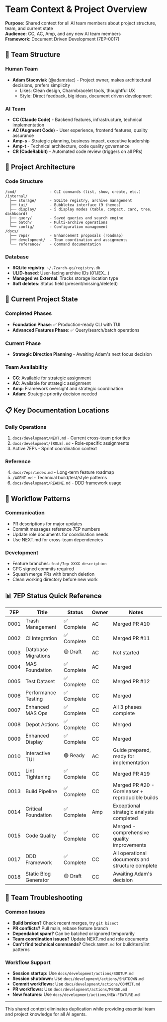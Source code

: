 # Team Context & Project Overview

**Purpose**: Shared context for all AI team members about project structure, team, and current state  
**Audience**: CC, AC, Amp, and any new AI team members  
**Framework**: Document Driven Development (7EP-0017)

## 👥 Team Structure

### Human Team
- **Adam Stacoviak** (@adamstac) - Project owner, makes architectural decisions, prefers simplicity
  - Likes: Clean design, Charmbracelet tools, thoughtful UX
  - Style: Direct feedback, big ideas, document driven development

### AI Team
- **CC (Claude Code)** - Backend features, infrastructure, technical implementation
- **AC (Augment Code)** - User experience, frontend features, quality assurance  
- **Amp-s** - Strategic planning, business impact, executive leadership
- **Amp-t** - Technical architecture, code quality governance
- **CR (CodeRabbit)** - Automated code review (triggers on all PRs)

## 📍 Project Architecture

### Code Structure
```
/cmd/               - CLI commands (list, show, create, etc.)
/internal/
  ├── storage/      - SQLite registry, archive management
  ├── tui/          - Bubbletea interface (9 themes)
  ├── display/      - 5 display modes (table, compact, card, tree, dashboard)
  ├── query/        - Saved queries and search engine
  ├── batch/        - Multi-archive operations
  └── config/       - Configuration management
/docs/
  ├── 7eps/         - Enhancement proposals (roadmap)
  ├── development/  - Team coordination and assignments
  └── reference/    - Command documentation
```

### Database
- **SQLite registry**: `~/.7zarch-go/registry.db`
- **ULID-based**: User-facing archive IDs (01JEX...)
- **Managed vs External**: Tracks storage location type
- **Soft deletes**: Status field (present/missing/deleted)

## 🎯 Current Project State

### Completed Phases
- **Foundation Phase**: ✅ Production-ready CLI with TUI
- **Advanced Features Phase**: ✅ Query/search/batch operations

### Current Phase
- **Strategic Direction Planning** - Awaiting Adam's next focus decision

### Team Availability
- **CC**: Available for strategic assignment
- **AC**: Available for strategic assignment  
- **Amp**: Framework oversight and strategic coordination
- **Adam**: Strategic priority decision needed

## 📋 Key Documentation Locations

### Daily Operations
1. `docs/development/NEXT.md` - Current cross-team priorities
2. `docs/development/[ROLE].md` - Role-specific assignments
3. Active 7EPs - Sprint coordination context

### Reference
4. `docs/7eps/index.md` - Long-term feature roadmap
5. `/AGENT.md` - Technical build/test/style patterns
6. `docs/development/README.md` - DDD framework usage

## 🔄 Workflow Patterns

### Communication
- PR descriptions for major updates
- Commit messages reference 7EP numbers
- Update role documents for coordination needs
- Use NEXT.md for cross-team dependencies

### Development
- Feature branches: `feat/7ep-XXXX-description`
- GPG signed commits required
- Squash merge PRs with branch deletion
- Clean working directory before new work

## 📊 7EP Status Quick Reference

| 7EP | Title | Status | Owner | Notes |
|-----|-------|--------|-------|-------|
| 0001 | Trash Management | ✅ Complete | AC | Merged PR #10 |
| 0002 | CI Integration | ✅ Complete | CC | Merged PR #11 |
| 0003 | Database Migrations | 🟡 Draft | AC | Not started |
| 0004 | MAS Foundation | ✅ Complete | AC | Merged |
| 0005 | Test Dataset | ✅ Complete | CC | Merged PR #12 |
| 0006 | Performance Testing | ✅ Complete | CC | Merged |
| 0007 | Enhanced MAS Ops | ✅ Complete | CC | All 3 phases complete |
| 0008 | Depot Actions | ✅ Complete | CC | Merged |
| 0009 | Enhanced Display | ✅ Complete | CC | Merged |
| 0010 | Interactive TUI | 🟢 Ready | AC | Guide prepared, ready for implementation |
| 0011 | Lint Tightening | ✅ Complete | CC | Merged PR #19 |
| 0013 | Build Pipeline | ✅ Complete | CC | Merged PR #20 - Goreleaser + reproducible builds |
| 0014 | Critical Foundation | ✅ Complete | Amp | Exceptional strategic analysis completed |
| 0015 | Code Quality | ✅ Complete | CC | Merged - comprehensive quality improvements |
| 0017 | DDD Framework | ✅ Complete | CC | All operational documents and structure complete |
| 0018 | Static Blog Generator | 🟡 Draft | CC | Awaiting Adam's decision |

## 🚨 Team Troubleshooting

### Common Issues
- **Build broken?** Check recent merges, try `git bisect`
- **PR conflicts?** Pull main, rebase feature branch  
- **Dependabot spam?** Can be batched or ignored temporarily
- **Team coordination issues?** Update NEXT.md and role documents
- **Can't find technical commands?** Check `AGENT.md` for build/test/lint patterns

### Workflow Support
- **Session startup:** Use `docs/development/actions/BOOTUP.md`
- **Session shutdown:** Use `docs/development/actions/SHUTDOWN.md`
- **Commit workflows:** Use `docs/development/actions/COMMIT.md`
- **PR workflows:** Use `docs/development/actions/MERGE.md`
- **New features:** Use `docs/development/actions/NEW-FEATURE.md`

---

This shared context eliminates duplication while providing essential team and project knowledge for all AI agents.
